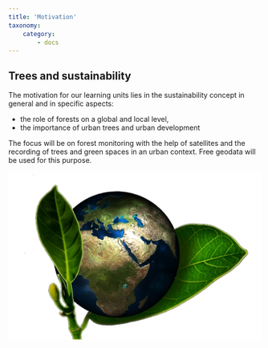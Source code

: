 ```yaml
---
title: 'Motivation'
taxonomy:
    category:
        - docs
---
```


## Trees and sustainability

The motivation for our learning units lies in the sustainability concept in general and in specific aspects:
+ the role of forests on a global and local level,
+ the importance of urban trees and urban development

The focus will be on forest monitoring with the help of satellites and the recording of trees and green spaces in an urban context. Free geodata will be used for this purpose.

![Sustainable_Earth](Sustainable_Earth_leaf.jpg?resize=300)
